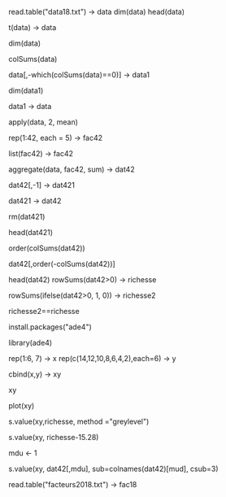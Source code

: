 read.table("data18.txt") -> data
dim(data)
head(data)

t(data) -> data

dim(data)

colSums(data)

data[,-which(colSums(data)==0)] -> data1

dim(data1)

data1 -> data

apply(data, 2, mean)

rep(1:42, each = 5) -> fac42

list(fac42) -> fac42

aggregate(data, fac42, sum) -> dat42

dat42[,-1] -> dat421

dat421 -> dat42

rm(dat421)



head(dat421)

order(colSums(dat42))

dat42[,order(-colSums(dat42))]

head(dat42)
rowSums(dat42>0) -> richesse

rowSums(ifelse(dat42>0, 1, 0)) -> richesse2

richesse2==richesse

install.packages("ade4")


library(ade4)

rep(1:6, 7) -> x
rep(c(14,12,10,8,6,4,2),each=6) -> y

cbind(x,y) -> xy

xy

plot(xy)

s.value(xy,richesse, method ="greylevel")

s.value(xy, richesse-15.28)

mdu <- 1

s.value(xy, dat42[,mdu], sub=colnames(dat42)[mud], csub=3)

read.table("facteurs2018.txt") -> fac18